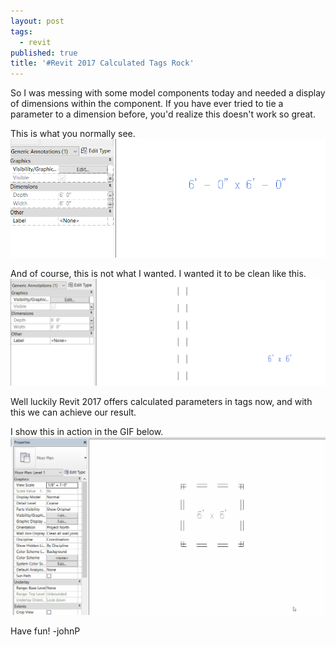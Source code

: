 ```yaml
---
layout: post
tags:
  - revit
published: true
title: '#Revit 2017 Calculated Tags Rock'
---
```

So I was messing with some model components today and needed a display of dimensions within the component. If you have ever tried to tie a parameter to a dimension before, you'd realize this doesn't work so great.

This is what you normally see.
![wrong](/img/20170119-displayWrong.png "Wrong")


And of course, this is not what I wanted. I wanted it to be clean like this.
![right](/img/20170119-displayRight.png "RIGHT")

Well luckily Revit 2017 offers calculated parameters in tags now, and with this we can achieve our result.

I show this in action in the GIF below.
![inAction](/img/calculatedValuesDisplay.gif)

Have fun!
-johnP
